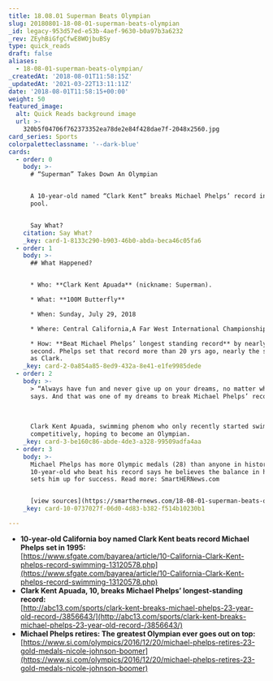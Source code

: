 ```yaml
---
title: 18.08.01 Superman Beats Olympian
slug: 20180801-18-08-01-superman-beats-olympian
_id: legacy-953d57ed-e53b-4aef-9630-b0a97b3a6232
_rev: ZEyhBiGfgCfwE8WOjbuBSy
type: quick_reads
draft: false
aliases:
  - 18-08-01-superman-beats-olympian/
_createdAt: '2018-08-01T11:58:15Z'
_updatedAt: '2021-03-22T13:11:11Z'
date: '2018-08-01T11:58:15+00:00'
weight: 50
featured_image:
  alt: Quick Reads background image
  url: >-
    320b5f04706f762373352ea78de2e84f428dae7f-2048x2560.jpg
card_series: Sports
colorpaletteclassname: '--dark-blue'
cards:
  - order: 0
    body: >-
      # “Superman” Takes Down An Olympian


      A 10-year-old named “Clark Kent” breaks Michael Phelps’ record in the
      pool.


      Say What?
    citation: Say What?
    _key: card-1-8133c290-b903-46b0-abda-beca46c05fa6
  - order: 1
    body: >-
      ## What Happened?


      * Who: **Clark Kent Apuada** (nickname: Superman).

      * What: **100M Butterfly**

      * When: Sunday, July 29, 2018

      * Where: Central California,A Far West International Championship.

      * How: **Beat Michael Phelps’ longest standing record** by nearly a full
      second. Phelps set that record more than 20 yrs ago, nearly the same age
      as Clark.
    _key: card-2-0a854a85-8ed9-432a-8e41-e1fe9985dede
  - order: 2
    body: >-
      > “Always have fun and never give up on your dreams, no matter what anyone
      says. And that was one of my dreams to break Michael Phelps’ record.”  
        
        
        
      Clark Kent Apuada, swimming phenom who only recently started swimming
      competitively, hoping to become an Olympian.
    _key: card-3-be160c86-abde-4de3-a328-99509adfa4aa
  - order: 3
    body: >-
      Michael Phelps has more Olympic medals (28) than anyone in history. The
      10-year-old who beat his record says he believes the balance in his life
      sets him up for success. Read more: SmartHERNews.com


      [view sources](https://smarthernews.com/18-08-01-superman-beats-olympian/)
    _key: card-10-0737027f-06d0-4d83-b382-f514b10230b1

---
```

* **10-year-old California boy named Clark Kent beats record Michael Phelps set in 1995:**  
[https://www.sfgate.com/bayarea/article/10-California-Clark-Kent-phelps-record-swimming-13120578.php](https://www.sfgate.com/bayarea/article/10-California-Clark-Kent-phelps-record-swimming-13120578.php)
* **Clark Kent Apuada, 10, breaks Michael Phelps’ longest-standing record:**  
[http://abc13.com/sports/clark-kent-breaks-michael-phelps-23-year-old-record-/3856643/](http://abc13.com/sports/clark-kent-breaks-michael-phelps-23-year-old-record-/3856643/)
* **Michael Phelps retires: The greatest Olympian ever goes out on top:**  
[https://www.si.com/olympics/2016/12/20/michael-phelps-retires-23-gold-medals-nicole-johnson-boomer](https://www.si.com/olympics/2016/12/20/michael-phelps-retires-23-gold-medals-nicole-johnson-boomer)